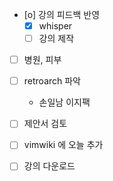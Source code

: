 - [o] 강의 피드백 반영
  - [X] whisper
  - [ ] 강의 제작
- [ ] 병원, 피부
- [ ] retroarch 파악
  - 손일남 이지팩
- [ ] 제안서 검토
- [ ] vimwiki 에 오늘 추가
- [ ] 강의 다운로드

